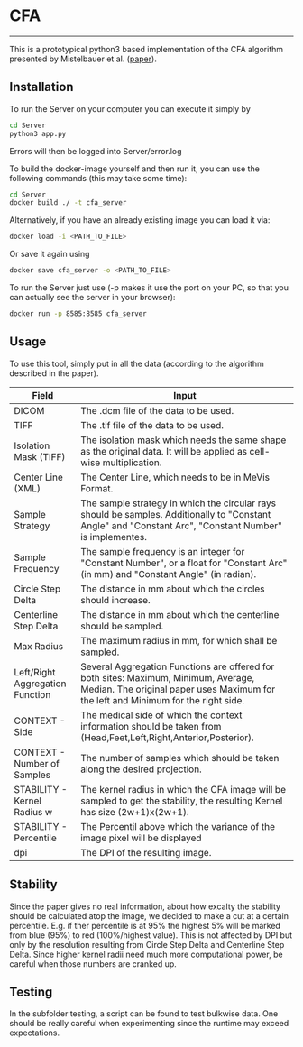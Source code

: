 # CFA
---

This is a prototypical python3 based implementation of the CFA algorithm presented by Mistelbauer et al. ([paper](https://www.cg.tuwien.ac.at/research/publications/2013/mistelbauer-2013-cfa/)).

## Installation

To run the Server on your computer you can execute it simply by
```bash
cd Server
python3 app.py
```
Errors will then be logged into Server/error.log

To build the docker-image yourself and then run it, you can use the following commands (this may take some time):
```bash
cd Server
docker build ./ -t cfa_server
```

Alternatively, if you have an already existing image you can load it via:

```bash
docker load -i <PATH_TO_FILE>
```

Or save it again using

```bash
docker save cfa_server -o <PATH_TO_FILE>
```

To run the Server just use (-p makes it use the port on your PC, so that you can actually see the server in your browser):
```bash
docker run -p 8585:8585 cfa_server
```

## Usage

To use this tool, simply put in all the data (according to the algorithm described in the paper). 


| Field        | Input          |
| ------------- |-------------  | 
|DICOM| The .dcm file of the data to be used. |
|TIFF| The .tif file of the data to be used. |
|Isolation Mask (TIFF) |The isolation mask which needs the same shape as the original data. It will be applied as cell-wise multiplication.|
|Center Line (XML)| The Center Line, which needs to be in MeVis Format.|
|Sample Strategy| The sample strategy in which the circular rays should be samples. Additionally to "Constant Angle" and "Constant Arc", "Constant Number" is implementes.|
|Sample Frequency|The sample frequency is an integer for "Constant Number", or a float for "Constant Arc" (in mm) and "Constant Angle" (in radian).|
|Circle Step Delta|The distance in mm about which the circles should increase.|
|Centerline Step Delta|The distance in mm about which the centerline should be sampled.|
|Max Radius|The maximum radius in mm, for which shall be sampled.|
|Left/Right Aggregation Function| Several Aggregation Functions are offered for both sites: Maximum, Minimum, Average, Median. The original paper uses Maximum for the left and Minimum for the right side.|
|CONTEXT - Side| The medical side of which  the context information should be taken from (Head,Feet,Left,Right,Anterior,Posterior).|
|CONTEXT - Number of Samples|The number of samples which should be taken along the desired projection.|
|STABILITY - Kernel Radius w|The kernel radius in which the CFA image will be sampled to get the stability, the resulting Kernel has size (2w+1)x(2w+1).|
|STABILITY - Percentile|The Percentil above which the variance of the image pixel will be displayed|
|dpi| The DPI of the resulting image.|

## Stability

Since the paper gives no real information, about how excalty the stability should be calculated atop the image, we decided to make a cut at a certain percentile. E.g. if ther percentile is at 95% the highest 5% will be marked from blue (95%) to red (100%/highest value). This is not affected by DPI but only by the resolution resulting from Circle Step Delta and Centerline Step Delta. Since higher kernel radii need much more computational power, be careful when those numbers are cranked up.

## Testing

In the subfolder testing, a script can be found to test bulkwise data. One should be really careful when experimenting since the runtime may exceed expectations.